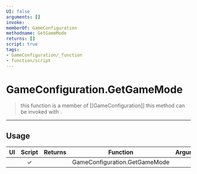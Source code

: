 ```yaml
---
UI: false
arguments: []
invoke: .
memberOf: GameConfiguration
methodname: GetGameMode
returns: []
script: true
tags:
- GameConfiguration/_function
- function/script
---
```

# GameConfiguration.GetGameMode
> this function is a member of [[GameConfiguration]]
> this method can be invoked with `.`
-----
## Usage
|  UI | Script | Returns | Function | Arguments |
|:---:|:------:|-------:|:--------:|:---------|
| |✓||GameConfiguration.GetGameMode||
